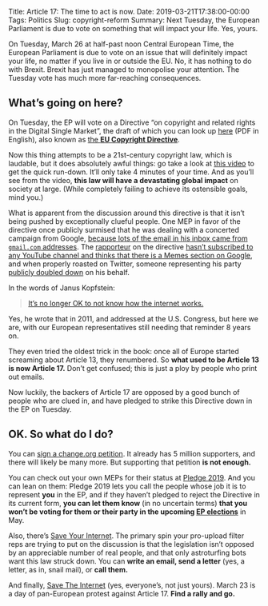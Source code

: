 Title: Article 17: The time to act is now.
Date: 2019-03-21T17:38:00-00:00
Tags: Politics
Slug: copyright-reform
Summary: Next Tuesday, the European Parliament is due to vote on something that will impact your life. Yes, yours.

On Tuesday, March 26 at half-past noon Central European Time, the
European Parliament is due to vote on an issue that will definitely
impact your life, no matter if you live in or outside the EU. No, it
has nothing to do with Brexit. Brexit has just managed to monopolise
your attention. The Tuesday vote has much more far-reaching
consequences.

## What’s going on here?

On Tuesday, the EP will vote on a Directive “on copyright and related
rights in the Digital Single Market”, the draft of which you can look
up
[here](http://www.europarl.europa.eu/doceo/document/A-8-2018-0245-AM-271-271_EN.pdf)
(PDF in English), also known as [the **EU Copyright
Directive**](https://en.wikipedia.org/wiki/Directive_on_Copyright_in_the_Digital_Single_Market).

Now this thing attempts to be a 21st-century copyright law, which is
laudable, but it does absolutely awful things: go take a look at [this
video](https://youtu.be/CyUh9wOp_Rw) to get the quick run-down. It’ll
only take 4 minutes of your time. And as you’ll see from the video,
**this law will have a devastating global impact** on society at
large. (While completely failing to achieve its ostensible goals, mind
you.)

What is apparent from the discussion around this directive is that it
isn’t being pushed by exceptionally clueful people. One MEP in favor
of the directive once publicly surmised that he was dealing with a
concerted campaign from Google, [because lots of the email in his
inbox came from `gmail.com`
addresses](https://twitter.com/schulzeeuropa/status/1096445520770404352). The
[rapporteur](https://en.wikipedia.org/wiki/Committees_of_the_European_Parliament)
on the directive [hasn’t subscribed to any YouTube channel and thinks
that there is a Memes section on
Google](https://www.vice.com/de/article/vbw8zy/streit-um-uploadfilter-und-artikel13-wie-axel-voss-das-internet-sieht),
and when properly roasted on Twitter, someone representing
his party [publicly doubled
down](https://twitter.com/CDU_CSU_EP/status/1108372306101968901) on
his behalf.

In the words of Janus Kopfstein:

> [It’s no longer OK to not know how the internet
> works.](https://motherboard.vice.com/en_us/article/pggamb/dear-congress-it-s-no-longer-ok-to-not-know-how-the-internet-works-5886b6cbc860fd45c9f2dfe3)

Yes, he wrote that in 2011, and addressed at the U.S. Congress, but
here we are, with our European representatives still needing that
reminder 8 years on.

They even tried the oldest trick in the book: once all of Europe
started screaming about Article 13, they renumbered. So **what used to
be Article 13 is now Article 17.** Don’t get confused; this is just a
ploy by people who print out emails.

Now luckily, the backers of Article 17 are opposed by a good bunch of
people who are clued in, and have pledged to strike this Directive
down in the EP on Tuesday. 

## OK. So what do I do?

You can [sign a change.org
petition](https://www.change.org/p/european-parliament-stop-the-censorship-machinery-save-the-internet). It
already has 5 million supporters, and there will likely be many
more. But supporting that petition **is not enough.**

You can check out your own MEPs for their status at [Pledge
2019](https://pledge2019.eu/). And you can lean on them: Pledge 2019
lets you call the people whose job it is to represent **you** in the
EP, and if they haven’t pledged to reject the Directive in its current
form, **you can let them know** (in no uncertain terms) **that you
won’t be voting for them or their party in the upcoming [EP
elections](https://en.wikipedia.org/wiki/2019_European_Parliament_election)**
in May.

Also, there’s [Save Your
Internet](https://saveyourinternet.eu/act/). The primary spin your
pro-upload filter reps are trying to put on the discussion is that
the legislation isn’t opposed by an appreciable number of real people,
and that only astroturfing bots want this law struck down. You can
**write an email, send a letter** (yes, a letter, as in, snail mail), or
**call them.**

And finally, [Save The Internet](https://savetheinternet.info/demos)
(yes, everyone’s, not just yours). March 23 is a day of pan-European
protest against Article 17. **Find a rally and go.**

